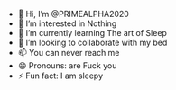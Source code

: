 - 👋 Hi, I’m @PRIMEALPHA2020
- 👀 I’m interested in Nothing
- 🌱 I’m currently learning The art of Sleep
- 💞️ I’m looking to collaborate with my bed
- 📫 You can never reach me
- 😄 Pronouns: are Fuck you
- ⚡ Fun fact: I am sleepy

<!---
PRIMEALPHA2020/PRIMEALPHA2020 is a ✨ special ✨ repository because its `README.md` (this file) appears on your GitHub profile.
You can click the Preview link to take a look at your changes.
--->
